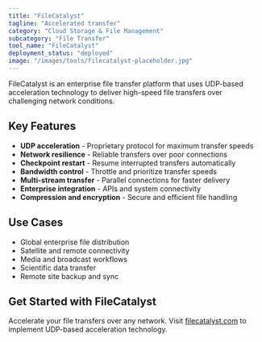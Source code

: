 ```yaml
---
title: "FileCatalyst"
tagline: "Accelerated transfer"
category: "Cloud Storage & File Management"
subcategory: "File Transfer"
tool_name: "FileCatalyst"
deployment_status: "deployed"
image: "/images/tools/filecatalyst-placeholder.jpg"
---
```

FileCatalyst is an enterprise file transfer platform that uses UDP-based acceleration technology to deliver high-speed file transfers over challenging network conditions.

## Key Features

- **UDP acceleration** - Proprietary protocol for maximum transfer speeds
- **Network resilience** - Reliable transfers over poor connections
- **Checkpoint restart** - Resume interrupted transfers automatically
- **Bandwidth control** - Throttle and prioritize transfer speeds
- **Multi-stream transfer** - Parallel connections for faster delivery
- **Enterprise integration** - APIs and system connectivity
- **Compression and encryption** - Secure and efficient file handling

## Use Cases

- Global enterprise file distribution
- Satellite and remote connectivity
- Media and broadcast workflows
- Scientific data transfer
- Remote site backup and sync

## Get Started with FileCatalyst

Accelerate your file transfers over any network. Visit [filecatalyst.com](https://www.filecatalyst.com) to implement UDP-based acceleration technology.